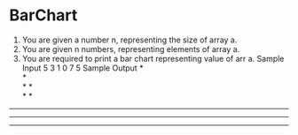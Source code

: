 # BarChart
1. You are given a number n, representing the size of array a.
2. You are given n numbers, representing elements of array a.
3. You are required to print a bar chart representing value of arr a.
Sample Input
5
3
1
0
7
5
Sample Output
			*		
			*		
			*	*	
			*	*	
*			*	*	
*			*	*	
*	*		*	*	
